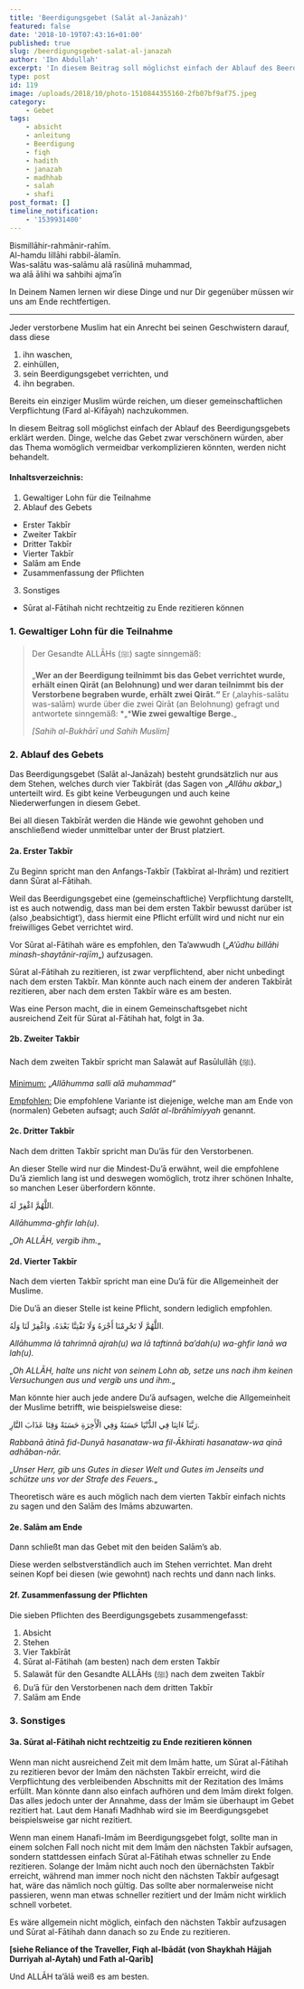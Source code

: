 ```yaml
---
title: 'Beerdigungsgebet (Salāt al-Janāzah)'
featured: false
date: '2018-10-19T07:43:16+01:00'
published: true
slug: /beerdigungsgebet-salat-al-janazah
author: 'Ibn Abdullah'
excerpt: 'In diesem Beitrag soll möglichst einfach der Ablauf des Beerdigungsgebets erklärt werden.'
type: post
id: 119
image: /uploads/2018/10/photo-1510844355160-2fb07bf9af75.jpeg
category:
    - Gebet
tags:
    - absicht
    - anleitung
    - Beerdigung
    - fiqh
    - hadith
    - janazah
    - madhhab
    - salah
    - shafi
post_format: []
timeline_notification:
    - '1539931400'
---
```

Bismillāhir-rahmānir-rahīm.  
Al-hamdu lillāhi rabbil-ālamīn.  
Was-salātu was-salāmu alā rasūlinā muhammad,  
wa alā ālihi wa sahbihi ajma’īn

In Deinem Namen lernen wir diese Dinge und nur Dir gegenüber müssen wir uns am Ende rechtfertigen.

- - - - - -

Jeder verstorbene Muslim hat ein Anrecht bei seinen Geschwistern darauf, dass diese

1. ihn waschen,
2. einhüllen,
3. sein Beerdigungsgebet verrichten, und
4. ihn begraben.

Bereits ein einziger Muslim würde reichen, um dieser gemeinschaftlichen Verpflichtung (Fard al-Kifāyah) nachzukommen.

In diesem Beitrag soll möglichst einfach der Ablauf des Beerdigungsgebets erklärt werden. Dinge, welche das Gebet zwar verschönern würden, aber das Thema womöglich vermeidbar verkomplizieren könnten, werden nicht behandelt.

#### Inhaltsverzeichnis:

1. Gewaltiger Lohn für die Teilnahme
2. Ablauf des Gebets
  - Erster Takbīr
  - Zweiter Takbīr
  - Dritter Takbīr
  - Vierter Takbīr
  - Salām am Ende
  - Zusammenfassung der Pflichten
3. Sonstiges
  - Sūrat al-Fātihah nicht rechtzeitig zu Ende rezitieren können

### 1. Gewaltiger Lohn für die Teilnahme

> Der Gesandte ALLĀHs (ﷺ) sagte sinngemäß:
> 
> „**Wer an der Beerdigung teilnimmt bis das Gebet verrichtet wurde, erhält einen Qirāt (an Belohnung) und wer daran teilnimmt bis der Verstorbene begraben wurde, erhält zwei Qirāt.“** Er (‚alayhis-salātu was-salām) wurde über die zwei Qirāt (an Belohnung) gefragt und antwortete sinngemäß: *„***Wie zwei gewaltige Berge.**„
> 
> <cite>\[Sahih al-Bukhārī und Sahih Muslim\]</cite>

### 2. Ablauf des Gebets

Das Beerdigungsgebet (Salāt al-Janāzah) besteht grundsätzlich nur aus dem Stehen, welches durch vier Takbīrāt (das Sagen von „*Allāhu akbar*„) unterteilt wird. Es gibt keine Verbeugungen und auch keine Niederwerfungen in diesem Gebet.

Bei all diesen Takbīrāt werden die Hände wie gewohnt gehoben und anschließend wieder unmittelbar unter der Brust platziert.

#### 2a. Erster Takbīr 

Zu Beginn spricht man den Anfangs-Takbīr (Takbīrat al-Ihrām) und rezitiert dann Sūrat al-Fātihah.

Weil das Beerdigungsgebet eine (gemeinschaftliche) Verpflichtung darstellt, ist es auch notwendig, dass man bei dem ersten Takbīr bewusst darüber ist (also ‚beabsichtigt‘), dass hiermit eine Pflicht erfüllt wird und nicht nur ein freiwilliges Gebet verrichtet wird.

Vor Sūrat al-Fātihah wäre es empfohlen, den Ta’awwudh („*A’ūdhu billāhi minash-shaytānir-rajīm*„) aufzusagen.

Sūrat al-Fātihah zu rezitieren, ist zwar verpflichtend, aber nicht unbedingt nach dem ersten Takbīr. Man könnte auch nach einem der anderen Takbīrāt rezitieren, aber nach dem ersten Takbīr wäre es am besten.

Was eine Person macht, die in einem Gemeinschaftsgebet nicht ausreichend Zeit für Sūrat al-Fātihah hat, folgt in 3a.

#### 2b. Zweiter Takbīr 

Nach dem zweiten Takbīr spricht man Salawāt auf Rasūlullāh (ﷺ).

<span style="text-decoration:underline;">Minimum:</span> „*Allāhumma salli alā muhammad“*

<span style="text-decoration:underline;">Empfohlen:</span> Die empfohlene Variante ist diejenige, welche man am Ende von (normalen) Gebeten aufsagt; auch *Salāt al-Ibrāhīmiyyah* genannt.

#### 2c. Dritter Takbīr

Nach dem dritten Takbīr spricht man Du’ās für den Verstorbenen.

An dieser Stelle wird nur die Mindest-Du’ā erwähnt, weil die empfohlene Du’ā ziemlich lang ist und deswegen womöglich, trotz ihrer schönen Inhalte, so manchen Leser überfordern könnte.

اللَّهُمَّ اغْفِرْ لَهُ.

*Allāhumma-ghfir lah(u).*

„*Oh ALLĀH, vergib ihm.*„

#### 2d. Vierter Takbīr

Nach dem vierten Takbīr spricht man eine Du’ā für die Allgemeinheit der Muslime.

Die Du’ā an dieser Stelle ist keine Pflicht, sondern lediglich empfohlen.

اللَّهُمَّ لَا تَحْرِمْنَا أَجْرَهُ وَلَا تَفْتِنَّا بَعْدَهُ، وَاغْفِرْ لَنَا وَلَهُ.

*Allāhumma lā tahrimnā ajrah(u) wa lā taftinnā ba’dah(u) wa-ghfir lanā wa lah(u).*

„*Oh ALLĀH, halte uns nicht von seinem Lohn ab, setze uns nach ihm keinen Versuchungen aus und vergib uns und ihm.*„

Man könnte hier auch jede andere Du’ā aufsagen, welche die Allgemeinheit der Muslime betrifft, wie beispielsweise diese:

رَبَّنَآ ءَاتِنَا فِي الدُّنْيَا حَسَنَةً وَفِي الْأَخِرَةِ حَسَنَةً وَقِنَا عَذَابَ النَّارِ.

*Rabbanā ātinā fid-Dunyā hasanataw-wa fil-Ākhirati hasanataw-wa qinā adhāban-nār.*

„*Unser Herr, gib uns Gutes in dieser Welt und Gutes im Jenseits und schütze uns vor der Strafe des Feuers.*„

Theoretisch wäre es auch möglich nach dem vierten Takbīr einfach nichts zu sagen und den Salām des Imāms abzuwarten.

#### 2e. Salām am Ende

Dann schließt man das Gebet mit den beiden Salām’s ab.

Diese werden selbstverständlich auch im Stehen verrichtet. Man dreht seinen Kopf bei diesen (wie gewohnt) nach rechts und dann nach links.

#### 2f. Zusammenfassung der Pflichten

Die sieben Pflichten des Beerdigungsgebets zusammengefasst:

1. Absicht
2. Stehen
3. Vier Takbīrāt
4. Sūrat al-Fātihah (am besten) nach dem ersten Takbīr
5. Salawāt für den Gesandte ALLĀHs (ﷺ) nach dem zweiten Takbīr
6. Du’ā für den Verstorbenen nach dem dritten Takbīr
7. Salām am Ende

### 3. Sonstiges

#### 3a. Sūrat al-Fātihah nicht rechtzeitig zu Ende rezitieren können

Wenn man nicht ausreichend Zeit mit dem Imām hatte, um Sūrat al-Fātihah zu rezitieren bevor der Imām den nächsten Takbīr erreicht, wird die Verpflichtung des verbleibenden Abschnitts mit der Rezitation des Imāms erfüllt. Man könnte dann also einfach aufhören und dem Imām direkt folgen. Das alles jedoch unter der Annahme, dass der Imām sie überhaupt im Gebet rezitiert hat. Laut dem Hanafi Madhhab wird sie im Beerdigungsgebet beispielsweise gar nicht rezitiert.

Wenn man einem Hanafi-Imām im Beerdigungsgebet folgt, sollte man in einem solchen Fall noch nicht mit dem Imām den nächsten Takbīr aufsagen, sondern stattdessen einfach Sūrat al-Fātihah etwas schneller zu Ende rezitieren. Solange der Imām nicht auch noch den übernächsten Takbīr erreicht, während man immer noch nicht den nächsten Takbīr aufgesagt hat, wäre das nämlich noch gültig. Das sollte aber normalerweise nicht passieren, wenn man etwas schneller rezitiert und der Imām nicht wirklich schnell vorbetet.

Es wäre allgemein nicht möglich, einfach den nächsten Takbīr aufzusagen und Sūrat al-Fātihah dann danach so zu Ende zu rezitieren.

**\[siehe Reliance of the Traveller, Fiqh al-Ibādāt (von Shaykhah Hājjah Durriyah al-Aytah) und Fath al-Qarīb\]**

Und ALLĀH ta’ālā weiß es am besten.